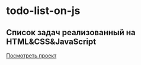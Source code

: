 # todo-list-on-js

## Список задач реализованный на HTML&CSS&JavaScript

[Посмотреть проект](https://xzalexzx.github.io/todo-list-on-js/)
